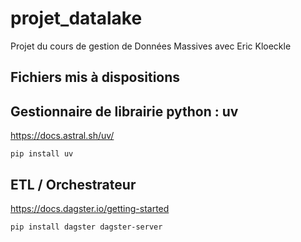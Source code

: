 # projet_datalake
Projet du cours de gestion de Données Massives avec Eric Kloeckle

## Fichiers mis à dispositions





 ## Gestionnaire de librairie python : uv
 https://docs.astral.sh/uv/

```
pip install uv
```

## ETL / Orchestrateur
https://docs.dagster.io/getting-started

```
pip install dagster dagster-server
```
